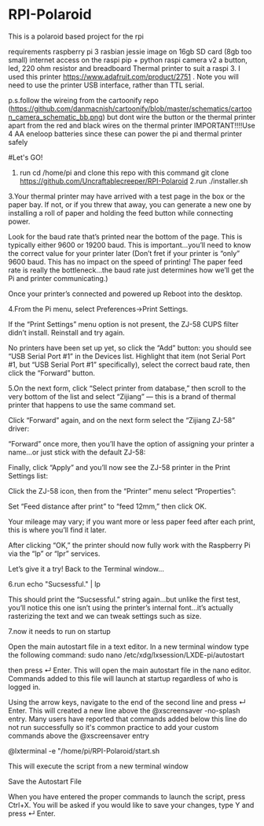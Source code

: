 # RPI-Polaroid
This is a polaroid based project for the rpi

requirements
raspberry pi 3
rasbian jessie image on 16gb SD card (8gb too small)
internet access on the raspi
pip + python
raspi camera v2
a button, led, 220 ohm resistor and breadboard
Thermal printer to suit a raspi 3. I used this printer https://www.adafruit.com/product/2751 . Note you will need to use the printer USB interface, rather than TTL serial.

p.s.follow the wireing from the cartoonify repo (https://github.com/danmacnish/cartoonify/blob/master/schematics/cartoon_camera_schematic_bb.png) but dont wire the button or the thermal printer apart from the red and black wires on the thermal printer IMPORTANT!!!!Use 4 AA eneloop batteries since these can power the pi and thermal printer safely

#Let's GO!
1. run    cd /home/pi and clone this repo with this command       git clone https://github.com/Uncraftablecreeper/RPI-Polaroid
2.run ./installer.sh

3.Your thermal printer may have arrived with a test page in the box or the paper bay. If not, or if you threw that away, you can generate a new one by installing a roll of paper and holding the feed button  while connecting power.

Look for the baud rate that’s printed near the bottom of the page. This is typically either 9600 or 19200 baud. This is important…you’ll need to know the correct value for your printer later
(Don’t fret if your printer is “only” 9600 baud. This has no impact on the speed of printing! The paper feed rate is really the bottleneck…the baud rate just determines how we’ll get the Pi and printer communicating.)

Once your printer’s connected and powered up  Reboot into the desktop.

4.From the Pi menu, select Preferences→Print Settings.

If the “Print Settings” menu option is not present, the ZJ-58 CUPS filter didn’t install. Reinstall and try again.

No printers have been set up yet, so click the “Add” button:
 you should see “USB Serial Port #1” in the Devices list. Highlight that item (not Serial Port #1, but “USB Serial Port #1” specifically), select the correct baud rate, then click the “Forward” button.




5.On the next form, click “Select printer from database,” then scroll to the very bottom of the list and select “Zijiang” — this is a brand of thermal printer that happens to use the same command set.

Click “Forward” again, and on the next form select the “Zijiang ZJ-58” driver:

“Forward” once more, then you’ll have the option of assigning your printer a name…or just stick with the default ZJ-58:

Finally, click “Apply” and you’ll now see the ZJ-58 printer in the Print Settings list:

Click the ZJ-58 icon, then from the “Printer” menu select “Properties”:


Set “Feed distance after print” to “feed 12mm,” then click OK.

Your mileage may vary; if you want more or less paper feed after each print, this is where you’ll find it later.

After clicking “OK,” the printer should now fully work with the Raspberry Pi via the “lp” or “lpr” services.

Let’s give it a try! Back to the Terminal window…

6.run echo "Sucsessful." | lp

This should print the “Sucsessful.” string again…but unlike the first test, you’ll notice this one isn’t using the printer’s internal font…it’s actually rasterizing the text and we can tweak settings such as size.


7.now it needs to run on startup

Open the main autostart file in a text editor. In a new terminal window type the following command: 
sudo nano /etc/xdg/lxsession/LXDE-pi/autostart

then press ↵ Enter. This will open the main autostart file in the nano editor. Commands added to this file will launch at startup regardless of who is logged in.

Using the arrow keys, navigate to the end of the second line and press ↵ Enter. This will created a new line above the @xscreensaver -no-splash entry. Many users have reported that commands added below this line do not run successfully so it's common practice to add your custom commands above the @xscreensaver entry

@lxterminal -e "/home/pi/RPI-Polaroid/start.sh

This will execute the script from a new terminal window

Save the Autostart File

When you have entered the proper commands to launch the script, press Ctrl+X. You will be asked if you would like to save your changes, type Y and press ↵ Enter.
